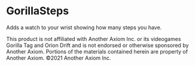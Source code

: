 # GorillaSteps

Adds a watch to your wrist showing how many steps you have.

This product is not affiliated with Another Axiom Inc. or its videogames Gorilla Tag and Orion Drift and is not endorsed or otherwise sponsored by Another Axiom. Portions of the materials contained herein are property of Another Axiom. ©2021 Another Axiom Inc.

